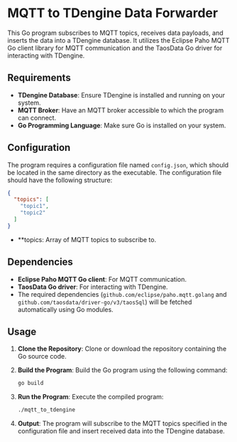 # MQTT to TDengine Data Forwarder

This Go program subscribes to MQTT topics, receives data payloads, and inserts the data into a TDengine database. It utilizes the Eclipse Paho MQTT Go client library for MQTT communication and the TaosData Go driver for interacting with TDengine.

## Requirements

- **TDengine Database**: Ensure TDengine is installed and running on your system.
- **MQTT Broker**: Have an MQTT broker accessible to which the program can connect.
- **Go Programming Language**: Make sure Go is installed on your system.

## Configuration

The program requires a configuration file named `config.json`, which should be located in the same directory as the executable. The configuration file should have the following structure:

```json
{
  "topics": [
    "topic1",
    "topic2"
  ]
}
```
- **topics: Array of MQTT topics to subscribe to.
## Dependencies

- **Eclipse Paho MQTT Go client**: For MQTT communication.
- **TaosData Go driver**: For interacting with TDengine.
- The required dependencies (`github.com/eclipse/paho.mqtt.golang` and `github.com/taosdata/driver-go/v3/taosSql`) will be fetched automatically using Go modules.

## Usage

1. **Clone the Repository**: Clone or download the repository containing the Go source code.

2. **Build the Program**: Build the Go program using the following command:

    ```bash
    go build
    ```

3. **Run the Program**: Execute the compiled program:

    ```bash
    ./mqtt_to_tdengine
    ```

4. **Output**: The program will subscribe to the MQTT topics specified in the configuration file and insert received data into the TDengine database.
